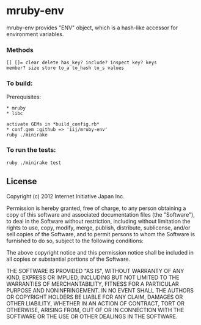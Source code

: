 mruby-env
=========

mruby-env provides "ENV" object, which is a hash-like accessor
for environment variables.

### Methods

```
[] []= clear delete has_key? include? inspect key? keys
member? size store to_a to_hash to_s values
```


### To build:

Prerequisites:

    * mruby
    * libc

    activate GEMs in *build_config.rb*
    * conf.gem :github => 'iij/mruby-env'
    ruby ./minirake

### To run the tests:

    ruby ./minirake test


## License

Copyright (c) 2012 Internet Initiative Japan Inc.

Permission is hereby granted, free of charge, to any person obtaining a 
copy of this software and associated documentation files (the "Software"), 
to deal in the Software without restriction, including without limitation 
the rights to use, copy, modify, merge, publish, distribute, sublicense, 
and/or sell copies of the Software, and to permit persons to whom the 
Software is furnished to do so, subject to the following conditions:

The above copyright notice and this permission notice shall be included in 
all copies or substantial portions of the Software.

THE SOFTWARE IS PROVIDED "AS IS", WITHOUT WARRANTY OF ANY KIND, EXPRESS OR 
IMPLIED, INCLUDING BUT NOT LIMITED TO THE WARRANTIES OF MERCHANTABILITY, 
FITNESS FOR A PARTICULAR PURPOSE AND NONINFRINGEMENT. IN NO EVENT SHALL THE 
AUTHORS OR COPYRIGHT HOLDERS BE LIABLE FOR ANY CLAIM, DAMAGES OR OTHER 
LIABILITY, WHETHER IN AN ACTION OF CONTRACT, TORT OR OTHERWISE, ARISING 
FROM, OUT OF OR IN CONNECTION WITH THE SOFTWARE OR THE USE OR OTHER 
DEALINGS IN THE SOFTWARE.

